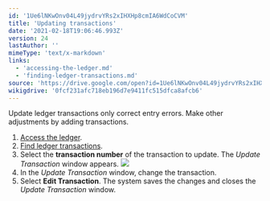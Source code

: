 ```yaml
---
id: '1Ue6lNKwOnv04L49jydrvYRs2xIHXHp8cmIA6WdCoCVM'
title: 'Updating transactions'
date: '2021-02-18T19:06:46.993Z'
version: 24
lastAuthor: ''
mimeType: 'text/x-markdown'
links:
  - 'accessing-the-ledger.md'
  - 'finding-ledger-transactions.md'
source: 'https://drive.google.com/open?id=1Ue6lNKwOnv04L49jydrvYRs2xIHXHp8cmIA6WdCoCVM'
wikigdrive: '0fcf231afc718eb196d7e9411fc515dfca8afcb6'
---
```

Update ledger transactions only correct entry errors. Make other adjustments by adding transactions.

1. [Access the ledger](accessing-the-ledger.md).
2. [Find ledger transactions](finding-ledger-transactions.md).
3. Select the <strong>transaction number</strong> of the transaction to update. The <em>Update Transaction</em> window appears.
    ![](../updating-transactions.assets/511fd8372ac24baea8621cf096ec64c2.png)
4. In the <em>Update Transaction</em> window, change the transaction.
5. Select <strong>Edit Transaction</strong>. The system saves the changes and closes the <em>Update Transaction</em> window.
